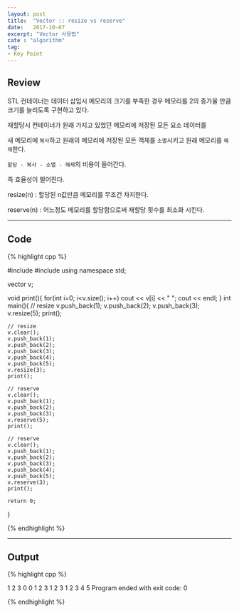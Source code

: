 ```yaml
---
layout: post
title:  "Vector :: resize vs reserve"
date:   2017-10-07
excerpt: "Vector 사용법"
cate : "algorithm"
tag:
- Key Point
---
```


## Review

 STL 컨테이너는 데이터 삽입시 메모리의 크기를 부족한 경우 메모리를 2의 증가율 만큼 크기를 늘리도록 구현하고 있다.
 
 재할당시 컨테이너가 원래 가지고 있었던 메모리에 저장된 모든 요소 데이터를
 
 새 메모리에 `복사`하고 원래의 메모리에 저장된 모든 객체를 `소멸`시키고 원래 메모리를 `해제`한다.
 
 `할당 - 복사 - 소멸 - 해제`의 비용이 들어간다.
 
 즉 효율성이 떨어진다.
 
 resize(n) : 할당된 n값만큼 메모리를 무조건 차지한다.

 reserve(n) : 어느정도 메모리를 할당함으로써 재할당 횟수를 최소화 시킨다.

---

## Code
{% highlight cpp %}

#include <iostream>
#include <vector>
using namespace std;

vector<int> v;

void print(){
    for(int i=0; i<v.size(); i++)
        cout << v[i] << " ";
    cout << endl;
}
int main(){
    // resize
    v.push_back(1);
    v.push_back(2);
    v.push_back(3);
    v.resize(5);
    print();
    
    // resize
    v.clear();
    v.push_back(1);
    v.push_back(2);
    v.push_back(3);
    v.push_back(4);
    v.push_back(5);
    v.resize(3);
    print();
    
    // reserve
    v.clear();
    v.push_back(1);
    v.push_back(2);
    v.push_back(3);
    v.reserve(5);
    print();
    
    // reserve
    v.clear();
    v.push_back(1);
    v.push_back(2);
    v.push_back(3);
    v.push_back(4);
    v.push_back(5);
    v.reserve(3);
    print();
    
    return 0;
}

{% endhighlight %}

---
## Output

{% highlight cpp %}

1 2 3 0 0 
1 2 3 
1 2 3 
1 2 3 4 5 
Program ended with exit code: 0

{% endhighlight %}



